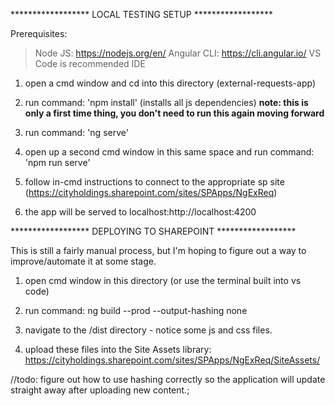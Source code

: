 ****************** LOCAL TESTING SETUP ******************

Prerequisites:
> Node JS: https://nodejs.org/en/
> Angular CLI: https://cli.angular.io/ 
> VS Code is recommended IDE

1. open a cmd window and cd into this directory (external-requests-app)

2. run command: 'npm install' (installs all js dependencies)  **note: this is only a first time thing, you don't need to run this again moving forward**

3. run command: 'ng serve'

4. open up a second cmd window in this same space and run command: 'npm run serve'

5. follow in-cmd instructions to connect to the appropriate sp site (https://cityholdings.sharepoint.com/sites/SPApps/NgExReq)

5. the app will be served to localhost:http://localhost:4200


****************** DEPLOYING TO SHAREPOINT ******************

This is still a fairly manual process, but I'm hoping to figure out a way to improve/automate it at some stage.

1. open cmd window in this directory (or use the terminal built into vs code)

2. run command: ng build --prod --output-hashing none

3. navigate to the /dist directory - notice some js and css files.

4. upload these files into the Site Assets library: https://cityholdings.sharepoint.com/sites/SPApps/NgExReq/SiteAssets/ 

//todo: figure out how to use hashing correctly so the application will update straight away after uploading new content.;
